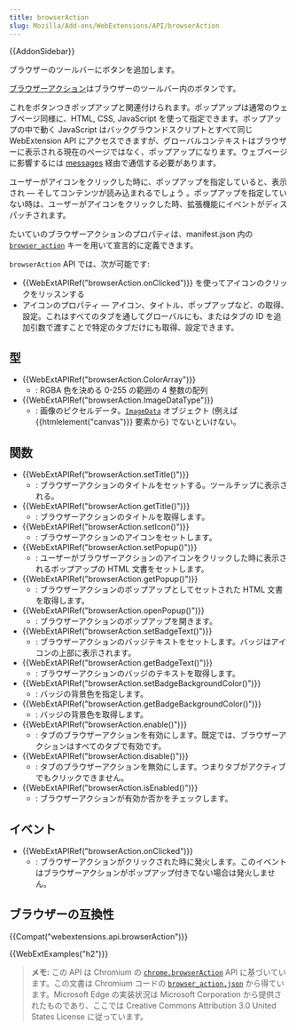 ```yaml
---
title: browserAction
slug: Mozilla/Add-ons/WebExtensions/API/browserAction
---
```


{{AddonSidebar}}

ブラウザーのツールバーにボタンを追加します。

[ブラウザーアクション](/ja/docs/Mozilla/Add-ons/WebExtensions/Browser_action)はブラウザーのツールバー内のボタンです。

これをボタンつきポップアップと関連付けられます。ポップアップは通常のウェブページ同様に、HTML, CSS, JavaScript を使って指定できます。ポップアップの中で動く JavaScript はバックグラウンドスクリプトとすべて同じ WebExtension API にアクセスできますが、グローバルコンテキストはブラウザーに表示される現在のページではなく、ポップアップになります。ウェブページに影響するには [messages](/ja/Add-ons/WebExtensions/Modify_a_web_page#Messaging) 経由で通信する必要があります。

ユーザーがアイコンをクリックした時に、ポップアップを指定していると、表示され — そしてコンテンツが読み込まれるでしょう 。ポップアップを指定していない時は、ユーザーがアイコンをクリックした時、拡張機能にイベントがディスパッチされます。

たいていのブラウザーアクションのプロパティは、manifest.json 内の [`browser_action`](/ja/docs/Mozilla/Add-ons/WebExtensions/manifest.json/browser_action) キーを用いて宣言的に定義できます。

`browserAction` API では、次が可能です:

- {{WebExtAPIRef("browserAction.onClicked")}} を使ってアイコンのクリックをリッスンする
- アイコンのプロパティ — アイコン、タイトル、ポップアップなど、の取得、設定。これはすべてのタブを通してグローバルにも、またはタブの ID を追加引数で渡すことで特定のタブだけにも取得、設定できます。

## 型

- {{WebExtAPIRef("browserAction.ColorArray")}}
  - : RGBA 色を決める 0-255 の範囲の 4 整数の配列
- {{WebExtAPIRef("browserAction.ImageDataType")}}
  - : 画像のピクセルデータ。[`ImageData`](/ja/docs/Web/API/ImageData) オブジェクト (例えば {{htmlelement("canvas")}} 要素から) でないといけない。

## 関数

- {{WebExtAPIRef("browserAction.setTitle()")}}
  - : ブラウザーアクションのタイトルをセットする。ツールチップに表示される。
- {{WebExtAPIRef("browserAction.getTitle()")}}
  - : ブラウザーアクションのタイトルを取得します。
- {{WebExtAPIRef("browserAction.setIcon()")}}
  - : ブラウザーアクションのアイコンをセットします。
- {{WebExtAPIRef("browserAction.setPopup()")}}
  - : ユーザーがブラウザーアクションのアイコンをクリックした時に表示されるポップアップの HTML 文書をセットします。
- {{WebExtAPIRef("browserAction.getPopup()")}}
  - : ブラウザーアクションのポップアップとしてセットされた HTML 文書を取得します。
- {{WebExtAPIRef("browserAction.openPopup()")}}
  - : ブラウザーアクションのポップアップを開きます。
- {{WebExtAPIRef("browserAction.setBadgeText()")}}
  - : ブラウザーアクションのバッジテキストをセットします。バッジはアイコンの上部に表示されます。
- {{WebExtAPIRef("browserAction.getBadgeText()")}}
  - : ブラウザーアクションのバッジのテキストを取得します。
- {{WebExtAPIRef("browserAction.setBadgeBackgroundColor()")}}
  - : バッジの背景色を指定します。
- {{WebExtAPIRef("browserAction.getBadgeBackgroundColor()")}}
  - : バッジの背景色を取得します。
- {{WebExtAPIRef("browserAction.enable()")}}
  - : タブのブラウザーアクションを有効にします。既定では、ブラウザーアクションはすべてのタブで有効です。
- {{WebExtAPIRef("browserAction.disable()")}}
  - : タブのブラウザーアクションを無効にします。つまりタブがアクティブでもクリックできません。
- {{WebExtAPIRef("browserAction.isEnabled()")}}
  - : ブラウザーアクションが有効か否かをチェックします。

## イベント

- {{WebExtAPIRef("browserAction.onClicked")}}
  - : ブラウザーアクションがクリックされた時に発火します。このイベントはブラウザーアクションがポップアップ付きでない場合は発火しません。

## ブラウザーの互換性

{{Compat("webextensions.api.browserAction")}}

{{WebExtExamples("h2")}}

> **メモ:** この API は Chromium の [`chrome.browserAction`](https://developer.chrome.com/extensions/browserAction) API に基づいています。この文書は Chromium コードの [`browser_action.json`](https://chromium.googlesource.com/chromium/src/+/master/chrome/common/extensions/api/browser_action.json) から得ています。Microsoft Edge の実装状況は Microsoft Corporation から提供されたものであり、ここでは Creative Commons Attribution 3.0 United States License に従っています。

<!--
// Copyright 2015 The Chromium Authors. All rights reserved.
//
// Redistribution and use in source and binary forms, with or without
// modification, are permitted provided that the following conditions are
// met:
//
//    * Redistributions of source code must retain the above copyright
// notice, this list of conditions and the following disclaimer.
//    * Redistributions in binary form must reproduce the above
// copyright notice, this list of conditions and the following disclaimer
// in the documentation and/or other materials provided with the
// distribution.
//    * Neither the name of Google Inc. nor the names of its
// contributors may be used to endorse or promote products derived from
// this software without specific prior written permission.
//
// THIS SOFTWARE IS PROVIDED BY THE COPYRIGHT HOLDERS AND CONTRIBUTORS
// "AS IS" AND ANY EXPRESS OR IMPLIED WARRANTIES, INCLUDING, BUT NOT
// LIMITED TO, THE IMPLIED WARRANTIES OF MERCHANTABILITY AND FITNESS FOR
// A PARTICULAR PURPOSE ARE DISCLAIMED. IN NO EVENT SHALL THE COPYRIGHT
// OWNER OR CONTRIBUTORS BE LIABLE FOR ANY DIRECT, INDIRECT, INCIDENTAL,
// SPECIAL, EXEMPLARY, OR CONSEQUENTIAL DAMAGES (INCLUDING, BUT NOT
// LIMITED TO, PROCUREMENT OF SUBSTITUTE GOODS OR SERVICES; LOSS OF USE,
// DATA, OR PROFITS; OR BUSINESS INTERRUPTION) HOWEVER CAUSED AND ON ANY
// THEORY OF LIABILITY, WHETHER IN CONTRACT, STRICT LIABILITY, OR TORT
// (INCLUDING NEGLIGENCE OR OTHERWISE) ARISING IN ANY WAY OUT OF THE USE
// OF THIS SOFTWARE, EVEN IF ADVISED OF THE POSSIBILITY OF SUCH DAMAGE.
-->
